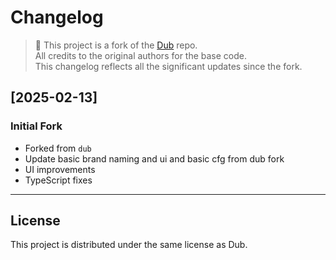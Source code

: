 # Changelog

> 📌 This project is a fork of the [Dub](https://github.com/dubinc/dub) repo.  
> All credits to the original authors for the base code.  
> This changelog reflects all the significant updates since the fork.

## [2025-02-13]

### Initial Fork

- Forked from `dub`
- Update basic brand naming and ui and basic cfg from dub fork
- UI improvements
- TypeScript fixes

---

## License

This project is distributed under the same license as Dub.